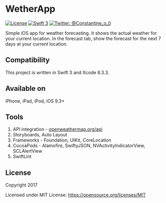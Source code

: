 # WetherApp #

[![License](http://img.shields.io/badge/License-MIT-green.svg?style=flat)](https://github.com/justaninja/weather/blob/master/LICENSE)
[![Swift 3](https://img.shields.io/badge/Swift-3.0-orange.svg?style=flat)](https://swift.org)
[![Twitter: @Constantine_o_0](https://img.shields.io/badge/Contact-Twitter-blue.svg?style=flat)](https://twitter.com/Constantine_o_0)

Simple iOS app for weather forecasting. It shows the actual weather for your current location. In the forecast tab, show the forecast for the next 7 days at your current location.

## Compatibility

This project is written in Swift 3 and Xcode 8.3.3.

## Available on
iPhone, iPad, iPod, iOS 9.3+

## Tools
1. API integration - [openweathermap.org/api](http://openweathermap.org/api)
2. Storyboards, Auto Layout  
3. Frameworks - Foundation, UIKit, CoreLocation
4. CocoaPods - Alamofire, SwiftyJSON, NVActivityIndicatorView, SCLAlertView
5. SwiftLint

## License

Copyright 2017

Licensed under MIT License: https://opensource.org/licenses/MIT
